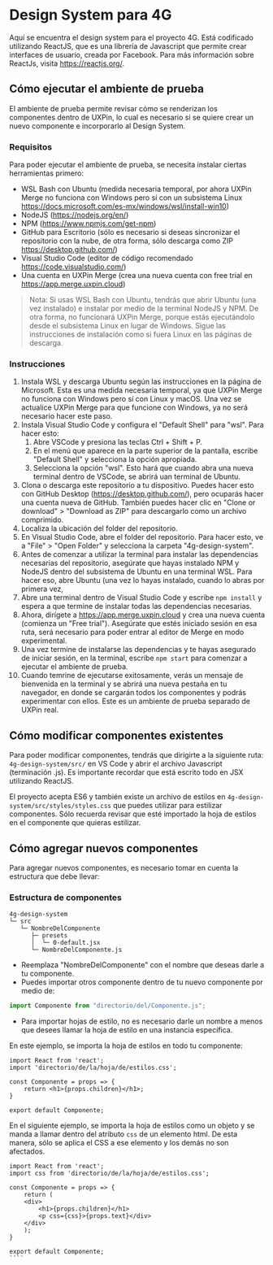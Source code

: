 # Design System para 4G

Aquí se encuentra el design system para el proyecto 4G. Está codificado utilizando ReactJS, que es una librería de Javascript que permite crear interfaces de usuario, creada por Facebook. Para más información sobre ReactJs, visita https://reactjs.org/.

## Cómo ejecutar el ambiente de prueba

El ambiente de prueba permite revisar cómo se renderizan los componentes dentro de UXPin, lo cual es necesario si se quiere crear un nuevo componente e incorporarlo al Design System.

### Requisitos

Para poder ejecutar el ambiente de prueba, se necesita instalar ciertas herramientas primero:

- WSL Bash con Ubuntu (medida necesaria temporal, por ahora UXPin Merge no funciona con Windows pero sí con un subsistema Linux https://docs.microsoft.com/es-mx/windows/wsl/install-win10)
- NodeJS (https://nodejs.org/en/)
- NPM (https://www.npmjs.com/get-npm)
- GitHub para Escritorio (sólo es necesario si deseas sincronizar el repositorio con la nube, de otra forma, sólo descarga como ZIP https://desktop.github.com/)
- Visual Studio Code (editor de código recomendado https://code.visualstudio.com/)
- Una cuenta en UXPin Merge (crea una nueva cuenta con free trial en https://app.merge.uxpin.cloud)

> Nota: Si usas WSL Bash con Ubuntu, tendrás que abrir Ubuntu (una vez instalado) e instalar por medio de la terminal NodeJS y NPM. De otra forma, no funcionará UXPin Merge, porque estás ejecutándolo desde el subsistema Linux en lugar de Windows. Sigue las instrucciones de instalación como si fuera Linux en las páginas de descarga.

### Instrucciones

1.  Instala WSL y descarga Ubuntu según las instrucciones en la página de Microsoft. Esta es una medida necesaria temporal, ya que UXPin Merge no funciona con Windows pero sí con Linux y macOS. Una vez se actualice UXPin Merge para que funcione con Windows, ya no será necesario hacer este paso.
2.  Instala Visual Studio Code y configura el "Default Shell" para "wsl". Para hacer esto:
    1.  Abre VSCode y presiona las teclas Ctrl + Shift + P.
    2.  En el menú que aparece en la parte superior de la pantalla, escribe "Default Shell" y selecciona la opción apropiada.
    3.  Selecciona la opción "wsl". Esto hará que cuando abra una nueva terminal dentro de VSCode, se abrirá uan terminal de Ubuntu.
3.  Clona o descarga este repositorio a tu dispositivo. Puedes hacer esto con GitHub Desktop (https://desktop.github.com/), pero ocuparás hacer una cuenta nueva de GitHub. También puedes hacer clic en "Clone or download" > "Download as ZIP" para descargarlo como un archivo comprimido.
4.  Localiza la ubicación del folder del repositorio.
5.  En Visual Studio Code, abre el folder del repositorio. Para hacer esto, ve a "File" > "Open Folder" y selecciona la carpeta "4g-design-system".
6.  Antes de comenzar a utilizar la terminal para instalar las dependencias necesarias del repositorio, asegúrate que hayas instalado NPM y NodeJS dentro del subsistema de Ubuntu en una terminal WSL. Para hacer eso, abre Ubuntu (una vez lo hayas instalado, cuando lo abras por primera vez,
7.  Abre una terminal dentro de Visual Studio Code y escribe `npm install` y espera a que termine de instalar todas las dependencias necesarias.
8.  Ahora, dirígete a https://app.merge.uxpin.cloud y crea una nueva cuenta (comienza un "Free trial"). Asegúrate que estés iniciado sesión en esa ruta, será necesario para poder entrar al editor de Merge en modo experimental.
9.  Una vez termine de instalarse las dependencias y te hayas asegurado de iniciar sesión, en la terminal, escribe `npm start` para comenzar a ejecutar el ambiente de prueba.
10. Cuando temrine de ejecutarse exitosamente, verás un mensaje de bienvenida en la terminal y se abrirá una nueva pestaña en tu navegador, en donde se cargarán todos los componentes y podrás experimentar con ellos. Este es un ambiente de prueba separado de UXPin real.

## Cómo modificar componentes existentes

Para poder modificar componentes, tendrás que dirigirte a la siguiente ruta: `4g-design-system/src/` en VS Code y abrir el archivo Javascript (terminación .js). Es importante recordar que está escrito todo en JSX utilizando ReactJS.

El proyecto acepta ES6 y también existe un archivo de estilos en `4g-design-system/src/styles/styles.css` que puedes utilizar para estilizar componentes. Sólo recuerda revisar que esté importado la hoja de estilos en el componente que quieras estilizar.

## Cómo agregar nuevos componentes

Para agregar nuevos componentes, es necesario tomar en cuenta la estructura que debe llevar:

### Estructura de componentes

    4g-design-system
    └─ src
       └─ NombreDelComponente
          ├─ presets
          │  └─ 0-default.jsx
          └─ NombreDelComponente.js


- Reemplaza "NombreDelComponente" con el nombre que deseas darle a tu componente.
- Puedes importar otros componente dentro de tu nuevo componente por medio de:

```javascript
import Componente from "directorio/del/Componente.js";
```

- Para importar hojas de estilo, no es necesario darle un nombre a menos que desees llamar la hoja de estilo en una instancia específica.

En este ejemplo, se importa la hoja de estilos en todo tu componente:

```JSX
import React from 'react';
import 'directorio/de/la/hoja/de/estilos.css';

const Componente = props => {
    return <h1>{props.children}</h1>;
}

export default Componente;
```

En el siguiente ejemplo, se importa la hoja de estilos como un objeto y se manda a llamar dentro del atributo `css` de un elemento html. De esta manera, sólo se aplica el CSS a ese elemento y los demás no son afectados.

`````JSX
import React from 'react';
import css from 'directorio/de/la/hoja/de/estilos.css';

const Componente = props => {
    return (
    <div>
        <h1>{props.children}</h1>
        <p css={css}>{props.text}</div>
    </div>
    );
}

export default Componente;
````
`````
